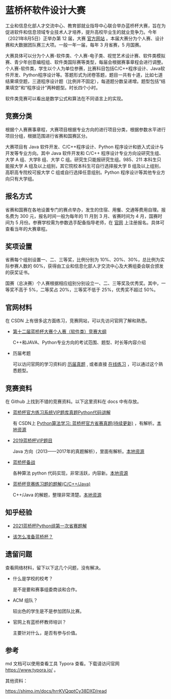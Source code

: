 # 蓝桥杯软件设计大赛

工业和信息化部人才交流中心、教育部就业指导中心联合举办蓝桥杯大赛，旨在为促进软件和信息领域专业技术人才培养，提升高校毕业生的就业竞争力。今年（2021年8月5日）正举办第 12 届，大赛 [官方网站](https://dasai.lanqiao.cn/) 。本届大赛分为个人赛、设计赛和大数据团队赛三大项。一般一年一届，每年 3 月省赛，5 月国赛。



大赛具体可以分为个人赛-软件类、个人赛-电子类、视觉艺术设计赛、软件类模拟赛、青少年创意编程组、软件类国际赛等类型，每届会根据赛事章程会进行调整。个人赛-软件类，学生以个人为单位参赛，比赛科目包括C/C++程序设计、Java软件开发、Python程序设计等。答题形式为闭卷答题，题目一共有十道，比如七道结果填空题，三道程序设计题（比例并不固定），每道题分数呈递增。题型包括“结果填空”和“程序设计”两种题型。时长四个小时。



软件类竞赛可以看出是数学公式和算法在不同语言上的实现。

## 竞赛分类

根据个人赛赛事章程，大赛项目根据专业方向的进行项目分类，根据参数水平进行项目分组，根据范围进行省赛和国赛区分。

大赛项目有 Java 软件开发、C/C++程序设计、Python 程序设计和嵌入式设计与开发等专业方向。其中  Java 软件开发和 C/C++ 程序设计专业方向设研究生组、大学 A 组、大学B 组、大学 C 组。研究生只能报研究生组。985、211 本科生只能报大学 A 组及以上组别，其它院校本科生可自行选择报大学 B 组及以上组别，高职高专院校可报大学 C 组或自行选择任意组别。Python 程序设计等其他专业方向只有大学组。



## 报名方式

省赛和国赛在各地设置专门的赛点举办，发生的住宿、用餐、交通等费用自理。报名费为 300 元，报名时间一般为每年的 11 月到 3 月、省赛时间为 4 月，国赛时间为 5 月份。参赛学校需为参数选手配备指导老师，在 [官网](https://dasai.lanqiao.cn/) 上注册报名。具体可查看当年的大赛章程。



## 奖项设置

省赛每个组别设置一、二、三等奖，比例分别为 10%、20%、30%，总比例为实际参赛人数的 60%，获得由工业和信息化部人才交流中心及大赛组委会联合颁发的获奖证书。

国赛（总决赛）个人赛根据相应组别分别设立一、二、三等奖及优秀奖。其中，一等奖不高于 5%，二等奖占 20%，三等奖不低于 25%，优秀奖不超过 50%。





## 官网材料

在 CSDN 上有很多这方面练习，竞赛网站，可以先访问官网了解和熟悉。

- [第十二届蓝桥杯大赛个人赛（软件类）竞赛大纲](./docs/第十二届蓝桥杯大赛个人赛（软件类）竞赛大纲.rar)

  C++和JAVA、Python专业方向的考试范围、题型、时长等内容介绍

- 历届考题

  可以访问官网的学习资料的 [历届真题](https://www.lanqiao.cn/courses/2786) , 或者直接 [在线练习](https://www.lanqiao.cn/contests/?category_id=3) ，可以通过这个熟悉题型。



## 竞赛资料

在 Github 上找到不错的竞赛资料。以下这里资料在 docs 中有存放。

- [蓝桥杯官方练习系统VIP题库真题Python代码讲解](https://github.com/PlutoaCharon/LanQiaoCode_Python)

  有 CSDN上 [Python算法学习: 蓝桥杯官方省赛真题(持续更新)](https://plutoacharon.github.io/2020/02/23/Python算法学习-蓝桥杯官方省赛真题-持续更新/) ，有解析。[本地资源](./docs/LanQiaoCode_Python-master.zip)

- [2019蓝桥杯VIP题目](https://github.com/Smilexzw/Blue_Bridge)

  Java 方向（2013——2017年的真题解析），里面有解析。[本地资源](./docs/Blue_Bridge-master.zip)

- [蓝桥杯备战](https://github.com/koking0/Algorithm)

  各种算法 python 代码实现，非常活跃，内容新。[本地资源](./docs/Algorithm-master.zip)

- [蓝桥杯竞赛练习题的题解(C/C++/Java)](https://github.com/liuchuo/Lanqiao)

  C++/Java 的解题，整理非常清楚。[本地资源](./docs/Lanqiao-master.zip)



## 知乎经验



- [2021蓝桥杯Python组第一次省赛题解](https://zhuanlan.zhihu.com/p/369829602)

- [该怎么准备蓝桥杯？](https://www.zhihu.com/question/432126540/answer/1635139437)



## 遗留问题

查看网络材料，留下以下这几个问题，没有解决。

- 什么是学校的校考？

  是不是要和赛事组委商谈和合作。

- ACM 组队？

  较出色的学生是不是参加团队比赛。

- 官网上有蓝桥杯教师培训？

  主要针对什么，是否有参与价值。



## 参考

md 文档可以使用查看工具 Typora 查看。下载请访问官网 https://www.typora.io/ 。



其他资料：

https://shimo.im/docs/hrrKVQqptCy38DXD/read


